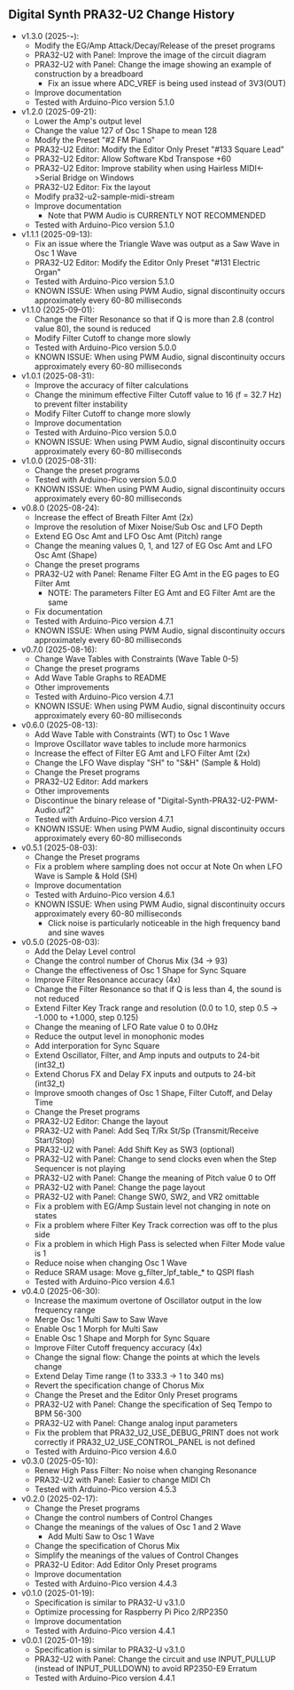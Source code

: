 ## Digital Synth PRA32-U2 Change History

- v1.3.0 (2025-**-**):
    - Modify the EG/Amp Attack/Decay/Release of the preset programs
    - PRA32-U2 with Panel: Improve the image of the circuit diagram
    - PRA32-U2 with Panel: Change the image showing an example of construction by a breadboard
        - Fix an issue where ADC_VREF is being used instead of 3V3(OUT)
    - Improve documentation
    - Tested with Arduino-Pico version 5.1.0
- v1.2.0 (2025-09-21):
    - Lower the Amp's output level
    - Change the value 127 of Osc 1 Shape to mean 128
    - Modify the Preset "#2 FM Piano"
    - PRA32-U2 Editor: Modify the Editor Only Preset "#133 Square Lead"
    - PRA32-U2 Editor: Allow Software Kbd Transpose +60
    - PRA32-U2 Editor: Improve stability when using Hairless MIDI<->Serial Bridge on Windows
    - PRA32-U2 Editor: Fix the layout
    - Modify pra32-u2-sample-midi-stream
    - Improve documentation
        - Note that PWM Audio is CURRENTLY NOT RECOMMENDED
    - Tested with Arduino-Pico version 5.1.0
- v1.1.1 (2025-09-13):
    - Fix an issue where the Triangle Wave was output as a Saw Wave in Osc 1 Wave
    - PRA32-U2 Editor: Modify the Editor Only Preset "#131 Electric Organ"
    - Tested with Arduino-Pico version 5.1.0
    - KNOWN ISSUE: When using PWM Audio, signal discontinuity occurs approximately every 60-80 milliseconds
- v1.1.0 (2025-09-01):
    - Change the Filter Resonance so that if Q is more than 2.8 (control value 80), the sound is reduced
    - Modify Filter Cutoff to change more slowly
    - Tested with Arduino-Pico version 5.0.0
    - KNOWN ISSUE: When using PWM Audio, signal discontinuity occurs approximately every 60-80 milliseconds
- v1.0.1 (2025-08-31):
    - Improve the accuracy of filter calculations
    - Change the minimum effective Filter Cutoff value to 16 (f = 32.7 Hz) to prevent filter instability
    - Modify Filter Cutoff to change more slowly
    - Improve documentation
    - Tested with Arduino-Pico version 5.0.0
    - KNOWN ISSUE: When using PWM Audio, signal discontinuity occurs approximately every 60-80 milliseconds
- v1.0.0 (2025-08-31):
    - Change the preset programs
    - Tested with Arduino-Pico version 5.0.0
    - KNOWN ISSUE: When using PWM Audio, signal discontinuity occurs approximately every 60-80 milliseconds
- v0.8.0 (2025-08-24):
    - Increase the effect of Breath Filter Amt (2x)
    - Improve the resolution of Mixer Noise/Sub Osc and LFO Depth
    - Extend EG Osc Amt and LFO Osc Amt (Pitch) range
    - Change the meaning values 0, 1, and 127 of EG Osc Amt and LFO Osc Amt (Shape)
    - Change the preset programs
    - PRA32-U2 with Panel: Rename Filter EG Amt in the EG pages to EG Filter Amt
        - NOTE: The parameters Filter EG Amt and EG Filter Amt are the same
    - Fix documentation
    - Tested with Arduino-Pico version 4.7.1
    - KNOWN ISSUE: When using PWM Audio, signal discontinuity occurs approximately every 60-80 milliseconds
- v0.7.0 (2025-08-16):
    - Change Wave Tables with Constraints (Wave Table 0-5)
    - Change the preset programs
    - Add Wave Table Graphs to README
    - Other improvements
    - Tested with Arduino-Pico version 4.7.1
    - KNOWN ISSUE: When using PWM Audio, signal discontinuity occurs approximately every 60-80 milliseconds
- v0.6.0 (2025-08-13):
    - Add Wave Table with Constraints (WT) to Osc 1 Wave
    - Improve Oscillator wave tables to include more harmonics
    - Increase the effect of Filter EG Amt and LFO Filter Amt (2x)
    - Change the LFO Wave display "SH" to "S&H" (Sample & Hold)
    - Change the Preset programs
    - PRA32-U2 Editor: Add markers
    - Other improvements
    - Discontinue the binary release of "Digital-Synth-PRA32-U2-PWM-Audio.uf2"
    - Tested with Arduino-Pico version 4.7.1
    - KNOWN ISSUE: When using PWM Audio, signal discontinuity occurs approximately every 60-80 milliseconds
- v0.5.1 (2025-08-03):
    - Change the Preset programs
    - Fix a problem where sampling does not occur at Note On when LFO Wave is Sample & Hold (SH)
    - Improve documentation
    - Tested with Arduino-Pico version 4.6.1
    - KNOWN ISSUE: When using PWM Audio, signal discontinuity occurs approximately every 60-80 milliseconds
        - Click noise is particularly noticeable in the high frequency band and sine waves
- v0.5.0 (2025-08-03):
    - Add the Delay Level control
    - Change the control number of Chorus Mix (34 -> 93)
    - Change the effectiveness of Osc 1 Shape for Sync Square
    - Improve Filter Resonance accuracy (4x)
    - Change the Filter Resonance so that if Q is less than 4, the sound is not reduced
    - Extend Filter Key Track range and resolution (0.0 to 1.0, step 0.5 -> -1.000 to +1.000, step 0.125)
    - Change the meaning of LFO Rate value 0 to 0.0Hz
    - Reduce the output level in monophonic modes
    - Add interporation for Sync Square
    - Extend Oscillator, Filter, and Amp inputs and outputs to 24-bit (int32_t)
    - Extend Chorus FX and Delay FX inputs and outputs to 24-bit (int32_t)
    - Improve smooth changes of Osc 1 Shape, Filter Cutoff, and Delay Time
    - Change the Preset programs
    - PRA32-U2 Editor: Change the layout
    - PRA32-U2 with Panel: Add Seq T/Rx St/Sp (Transmit/Receive Start/Stop)
    - PRA32-U2 with Panel: Add Shift Key as SW3 (optional)
    - PRA32-U2 with Panel: Change to send clocks even when the Step Sequencer is not playing
    - PRA32-U2 with Panel: Change the meaning of Pitch value 0 to Off
    - PRA32-U2 with Panel: Change the page layout
    - PRA32-U2 with Panel: Change SW0, SW2, and VR2 omittable
    - Fix a problem with EG/Amp Sustain level not changing in note on states
    - Fix a problem where Filter Key Track correction was off to the plus side
    - Fix a problem in which High Pass is selected when Filter Mode value is 1
    - Reduce noise when changing Osc 1 Wave
    - Reduce SRAM usage: Move g_filter_lpf_table_* to QSPI flash
    - Tested with Arduino-Pico version 4.6.1
- v0.4.0 (2025-06-30):
    - Increase the maximum overtone of Oscillator output in the low frequency range
    - Merge Osc 1 Multi Saw to Saw Wave
    - Enable Osc 1 Morph for Multi Saw
    - Enable Osc 1 Shape and Morph for Sync Square
    - Improve Filter Cutoff frequency accuracy (4x)
    - Change the signal flow: Change the points at which the levels change
    - Extend Delay Time range (1 to 333.3 -> 1 to 340 ms)
    - Revert the specification change of Chorus Mix
    - Change the Preset and the Editor Only Preset programs
    - PRA32-U2 with Panel: Change the specification of Seq Tempo to BPM 56-300
    - PRA32-U2 with Panel: Change analog input parameters
    - Fix the problem that PRA32_U2_USE_DEBUG_PRINT does not work correctly  if PRA32_U2_USE_CONTROL_PANEL is not defined
    - Tested with Arduino-Pico version 4.6.0
- v0.3.0 (2025-05-10):
    - Renew High Pass Filter: No noise when changing Resonance
    - PRA32-U2 with Panel: Easier to change MIDI Ch
    - Tested with Arduino-Pico version 4.5.3
- v0.2.0 (2025-02-17):
    - Change the Preset programs
    - Change the control numbers of Control Changes
    - Change the meanings of the values of Osc 1 and 2 Wave
        - Add Multi Saw to Osc 1 Wave
    - Change the specification of Chorus Mix
    - Simplify the meanings of the values of Control Changes
    - PRA32-U Editor: Add Editor Only Preset programs
    - Improve documentation
    - Tested with Arduino-Pico version 4.4.3
- v0.1.0 (2025-01-19):
    - Specification is similar to PRA32-U v3.1.0
    - Optimize processing for Raspberry Pi Pico 2/RP2350
    - Improve documentation
    - Tested with Arduino-Pico version 4.4.1
- v0.0.1 (2025-01-19):
    - Specification is similar to PRA32-U v3.1.0
    - PRA32-U2 with Panel: Change the circuit and use INPUT_PULLUP (instead of INPUT_PULLDOWN) to avoid RP2350-E9 Erratum
    - Tested with Arduino-Pico version 4.4.1
